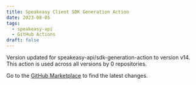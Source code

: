 ```yaml
---
title: Speakeasy Client SDK Generation Action
date: 2023-08-05
tags:
  - speakeasy-api
  - GitHub Actions
draft: false
---
```



Version updated for speakeasy-api/sdk-generation-action to version v14.
This action is used across all versions by 0 repositories.

Go to the [GitHub Marketplace](https://github.com/marketplace/actions/speakeasy-client-sdk-generation-action) to find the latest changes.
